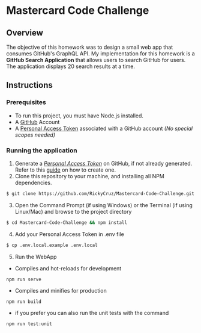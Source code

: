 # Mastercard Code Challenge

## Overview
The objective of this homework was to design a small web app that consumes GitHub's GraphQL API. My implementation for this homework is a **GitHub Search Application** that allows users to search GitHub for users. The application displays 20 search results at a time.

## Instructions

### Prerequisites
* To run this project, you must have Node.js installed.
* A [GitHub](https://github.com) Account
* A [Personal Access Token](https://github.com/settings/tokens) associated with a GitHub account *(No special scopes needed)*

### Running the application

1. Generate a *[Personal Access Token](https://github.com/settings/tokens)* on GitHub, if not already generated. Refer to this [guide](https://help.github.com/en/articles/creating-a-personal-access-token-for-the-command-line) on how to create one.
2. Clone this repository to your machine, and installing all NPM dependencies.
```bash
$ git clone https://github.com/RickyCruz/Mastercard-Code-Challenge.git
```
3. Open the Command Prompt (if using Windows) or the Terminal (if using Linux/Mac) and browse to the project directory
```bash
$ cd Mastercard-Code-Challenge && npm install
```
4. Add your Personal Access Token in .env file
```bash
$ cp .env.local.example .env.local
```

5. Run the WebApp
* Compiles and hot-reloads for development
```
npm run serve
```
* Compiles and minifies for production
```
npm run build
```
* if you prefer you can also run the unit tests with the command
```
npm run test:unit
```
